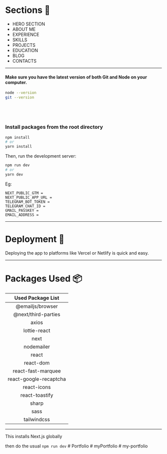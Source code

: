 

# Sections :bookmark:

- HERO SECTION
- ABOUT ME
- EXPERIENCE
- SKILLS
- PROJECTS
- EDUCATION
- BLOG
- CONTACTS

---




#### Make sure you have the latest version of both Git and Node on your computer.

```bash
node --version
git --version
```

## <br />



### Install packages from the root directory

```bash
npm install
# or
yarn install
```

Then, run the development server:

```bash
npm run dev
# or
yarn dev
```

Eg:

```env
NEXT_PUBLIC_GTM =
NEXT_PUBLIC_APP_URL =
TELEGRAM_BOT_TOKEN =
TELEGRAM_CHAT_ID =
GMAIL_PASSKEY =
EMAIL_ADDRESS =
```





---

# Deployment :rocket:

Deploying the app to platforms like Vercel or Netlify is quick and easy.


---

# Packages Used :package:

|   Used Package List    |
| :--------------------: |
|    @emailjs/browser    |
|  @next/third-parties   |
|         axios          |
|      lottie-react      |
|          next          |
|       nodemailer       |
|         react          |
|       react-dom        |
|   react-fast-marquee   |
| react-google-recaptcha |
|      react-icons       |
|     react-toastify     |
|         sharp          |
|          sass          |
|      tailwindcss       |

---


This installs Next.js globally

then do the usual `npm run dev`
#   P o r t f o l i o  
 #   m y P o r t f o l i o  
 #   m y - p o r t f o l i o  
 